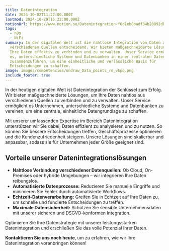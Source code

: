 ```yaml
---
title: Datenintegration
date: 2024-10-02T11:22:00.000Z
lastmod: 2024-10-29T16:22:00.000Z
notionUrl: https://www.notion.so/Datenintegration-f6d1eb8badf34b28892db3d07cb3aa74
tags:
  - n8n
  - NiFi
summary: In der digitalen Welt ist die nahtlose Integration von Daten aus
  verschiedenen Quellen entscheidend. Wir bieten maßgeschneiderte Lösungen, um
  Ihre Daten effektiv zu verbinden und zu verwalten. Unser Service ermöglicht
  es, unterschiedliche Systeme und Datenbanken in einer zentralen Datengrundlage
  zusammenzuführen, um eine einheitliche und verlässliche Basis für
  Entscheidungen zu schaffen.
image: images/competencies/undraw_Data_points_re_vkpq.png
include_footer: true
---
```



In der heutigen digitalen Welt ist Datenintegration der Schlüssel zum Erfolg. Wir bieten maßgeschneiderte Lösungen, um Ihre Daten nahtlos aus verschiedenen Quellen zu verbinden und zu verwalten. Unser Service ermöglicht es Unternehmen, unterschiedliche Systeme und Datenbanken zu vereinen, um eine zentrale, einheitliche Datengrundlage zu schaffen.


Mit unserer umfassenden Expertise im Bereich Datenintegration unterstützen wir Sie dabei, Daten effizient zu analysieren und zu nutzen. So können Sie bessere Entscheidungen treffen, Geschäftsprozesse optimieren und die Kundenzufriedenheit steigern. Unsere Lösungen sind skalierbar und anpassbar, sodass sie für Unternehmen jeder Größe geeignet sind.


## Vorteile unserer Datenintegrationslösungen

- **Nahtlose Verbindung verschiedener Datenquellen:** Ob Cloud, On-Premises oder hybride Umgebungen – wir integrieren Ihre Daten reibungslos.
- **Automatisierte Datenprozesse:** Reduzieren Sie manuelle Eingriffe und minimieren Sie Fehler durch automatisierte Workflows.
- **Echtzeit-Datenverarbeitung:** Greifen Sie in Echtzeit auf Ihre Daten zu, um schnelle und fundierte Entscheidungen zu treffen.
- **Maximale Datensicherheit:** Schützen Sie sensible Unternehmensdaten mit unserer sicheren und DSGVO-konformen Integration.

Optimieren Sie Ihre Datenstrategie mit unserer leistungsstarken Datenintegration und erschließen Sie das volle Potenzial Ihrer Daten.


**Kontaktieren Sie uns noch heute**, um zu erfahren, wie wir Ihre Datenintegration voranbringen können!

